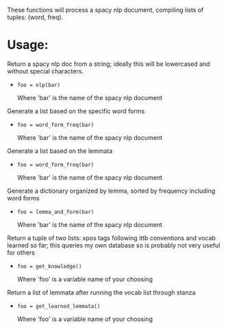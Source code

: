 These functions will process a spacy nlp document, compiling lists of tuples: (word, freq).

<h1>Usage:</h1>

<p>Return a spacy nlp doc from a string; ideally this will be lowercased and without special characters.</p>
<ul>
<li><code>foo = nlp(bar)</code>
<p>Where 'bar' is the name of the spacy nlp document</p>
</ul>

<p>Generate a list based on the specific word forms</p>

<ul>
<li><code>foo = word_form_freq(bar)</code>
<p>Where 'bar' is the name of the spacy nlp document</p>
</ul>

<p>Generate a list based on the lemmata</p>

<ul>
<li><code>foo = word_form_freq(bar)</code>
<p>Where 'bar' is the name of the spacy nlp document</p>
</ul>

<p>Generate a dictionary organized by lemma, sorted by frequency including word forms

<ul>
<li><code>foo = lemma_and_form(bar)</code>
<p>Where 'bar' is the name of the spacy nlp document</p>
</ul>

<p>Return a tuple of two lists: xpos tags following ittb conventions and vocab learned so far; this queries my own database so is probably not very useful for others</p>

<ul>
<li><code>foo = get_knowledge()</code>
<p>Where 'foo' is a variable name of your choosing</p>
</ul>

<p>Return a list of lemmata after running the vocab list through stanza</p>

<ul>
<li><code>foo = get_learned_lemmata()</code>
<p>Where 'foo' is a variable name of your choosing</p>
</ul>

